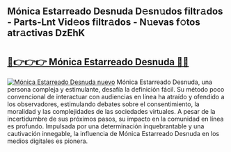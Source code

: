 ## Mónica Estarreado Desnuda D𝚎sn𝚞dos filtr𝚊dos - Parts-Lnt Vid𝚎os filtr𝚊dos - N𝚞evas f𝚘tos atr𝚊ctivas DzEhK

# <h2><a href="http://mb53yp.tromn.icu/?c=M%c3%b3nica+Estarreado+Desnuda">🔗👉👉👉 Mónica Estarreado Desnuda 🔗🔗</a></h2>

[![Mónica Estarreado Desnuda nuevo](https://i.imgur.com/pEAQMta.gif)](http://mb53yp.tromn.icu/?c=M%c3%b3nica+Estarreado+Desnuda)
Mónica Estarreado Desnuda, una persona compleja y estimulante, desafía la definición fácil. Su método poco convencional de interactuar con audiencias en línea ha atraído y ofendido a los observadores, estimulando debates sobre el consentimiento, la moralidad y las complejidades de las sociedades virtuales. A pesar de la incertidumbre de sus próximos pasos, su impacto en la comunidad en línea es profundo. Impulsada por una determinación inquebrantable y una cautivación innegable, la influencia de Mónica Estarreado Desnuda en los medios digitales es pionera.
